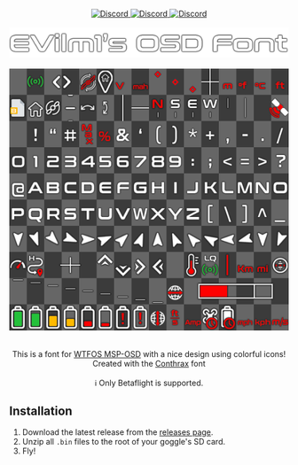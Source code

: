 <a name="readme-top"></a>
<div align="center">
  <a href="https://discord.gg/4q5srBqn89">
    <img src="https://img.shields.io/badge/Discord-7289DA?style=for-the-badge&logo=discord&logoColor=white" alt="Discord">
  </a>
  <a href="https://www.python.org/downloads">
    <img src="https://img.shields.io/badge/Python-3776AB?style=for-the-badge&logo=python&logoColor=white" alt="Discord">
  </a>
  <a href="https://www.adobe.com/fr/products/photoshop.html">
    <img src="https://img.shields.io/badge/Adobe%20Photoshop-31A8FF?logo=adobephotoshop&logoColor=fff&style=for-the-badge" alt="Discord">
  </a>
  <br />
  <br />
  <a href=""> 
    <img src="img/Title.png" alt="Logo" width="550">
  </a>
  <br />
  <br />
  <img src="img/EVilm1_overlay_preview.png" alt="Logo" width="580">
  
  <p align="center">
    <br />
    <a>This is a font for </a><a href="https://github.com/fpv-wtf/msp-osd">WTFOS MSP-OSD</a><a> with a nice design using colorful icons!</a>
    <br />
    <a>Created with the </a><a href="https://www.dafont.com/fr/conthrax.font?text=EVilm1%27s+Font">Conthrax</a><a> font</a>
    <br /><br />
    <a>ℹ️ Only Betaflight is supported.</a>
    <br />
  </p>
</div>



## Installation

1. Download the latest release from the [releases page](https://github.com/EVilm1/EVilm1-Font/releases).
2. Unzip all `.bin` files to the root of your goggle's SD card.
3. Fly!
